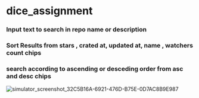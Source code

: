 # dice_assignment
### Input text to search in repo name or description
### Sort Results from stars , crated at, updated at, name , watchers count chips
### search according to ascending or desceding order from asc and desc chips
![simulator_screenshot_32C5B16A-6921-476D-B75E-0D7AC8B9E987](https://user-images.githubusercontent.com/48223277/219939118-e9ab6b43-93a8-4d6c-93d7-247dd99ce62f.png)
